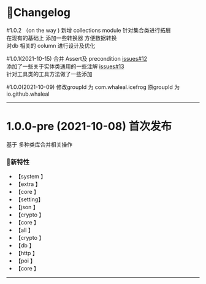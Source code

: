# 🚀Changelog

#1.0.2 （on the way )
新增 collections  module  针对集合类进行拓展   
在现有的基础上 添加一些转换器 方便数据转换  
对db 相关的 column  进行设计及优化  



#1.0.1(2021-10-15)
合并 Assert及 precondition   [issues#12](https://github.com/whaleal/icefrog/issues/12)    
添加了一些关于实体类通用的一些注解  [issues#13](https://github.com/whaleal/icefrog/issues/13)   
针对工具类的工具方法做了一些添加  


#1.0.0(2021-10-09)
修改groupId 为 com.whaleal.icefrog 原groupId  为 io.github.whaleal

-------------------------------------------------------------------------------------------------------------

# 1.0.0-pre (2021-10-08)  首次发布
基于 多种类库合并相关操作 

### 🐣新特性
* 【system 】     
* 【extra  】     
* 【core   】       
* 【setting】     
* 【json   】     
* 【crypto 】     
* 【core   】     
* 【all    】    
* 【crypto 】     
* 【db     】     
* 【http   】
* 【poi    】     
* 【core   】     


-------------------------------------------------------------------------------------------------------------
